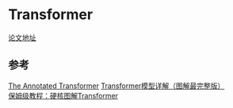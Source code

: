 # Transformer
[论文地址]()
## 参考
[The Annotated Transformer](https://nlp.seas.harvard.edu/2018/04/03/attention.html)
[Transformer模型详解（图解最完整版）](https://zhuanlan.zhihu.com/p/338817680)  
[保姆级教程：硬核图解Transformer](https://mp.weixin.qq.com/s/jx-2Ai2YKbwODW6uJaF3hQ)